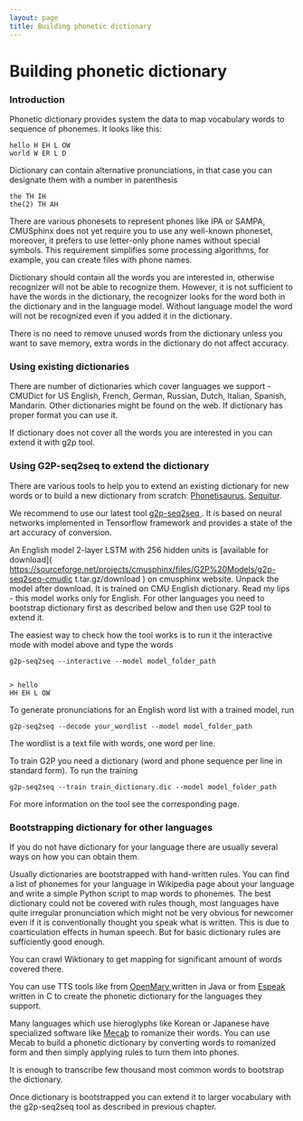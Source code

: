 ```yaml
---
layout: page 
title: Building phonetic dictionary
---
```

# Building phonetic dictionary

### Introduction

Phonetic dictionary provides system the data to map vocabulary words to 
sequence of phonemes. It looks like this:

	
	hello H EH L OW
	world W ER L D


Dictionary can contain alternative pronunciations, in that case you can 
designate them with a number in parenthesis

	
	the TH IH
	the(2) TH AH


There are various phonesets to represent phones like IPA or SAMPA, CMUSphinx 
does not yet require you to use any well-known phoneset, moreover, it prefers 
to use letter-only phone names without special symbols. This requirement 
simplifies some processing algorithms, for example, you can create files with 
phone names.

Dictionary should contain all the words you are interested in, otherwise 
recognizer will not be able to recognize them. However, it is not sufficient to 
have the words in the dictionary, the recognizer looks for the word both in the 
dictionary and in the language model. Without language model the word will not 
be recognized even if you added it in the dictionary.

There is no need to remove unused words from the dictionary unless you want to 
save memory, extra words in the dictionary do not affect accuracy.

### Using existing dictionaries

There are number of dictionaries which cover languages we support - CMUDict for 
US English, French, German, Russian, Dutch, Italian, Spanish, Mandarin. Other 
dictionaries might be found on the web. If dictionary has proper format you can 
use it.

If dictionary does not cover all the words you are interested in you can extend 
it with g2p tool.


### Using G2P-seq2seq to extend the dictionary

There are various tools to help you to extend an existing dictionary for new 
words or to build a new dictionary from scratch: 
[Phonetisaurus](http://code.google.com/p/phonetisaurus), 
[Sequitur](http://www-i6.informatik.rwth-aachen.de/web/Software/g2p.html). 

We recommend to use our latest tool [g2p-seq2seq 
](https://github.com/cmusphinx/g2p-seq2seq). It is based on neural networks 
implemented in Tensorflow framework and provides a state of the art accuracy of 
conversion.

An English model 2-layer LSTM with 256 hidden units is [available for 
download]( 
https://sourceforge.net/projects/cmusphinx/files/G2P%20Models/g2p-seq2seq-cmudic
t.tar.gz/download ) on cmusphinx website. Unpack the model after download. It 
is trained on CMU English dictionary. Read my lips - this model works only for 
English. For other languages you need to bootstrap dictionary first as 
described below and then use G2P tool to extend it.

The easiest way to check how the tool works is to run it the interactive mode 
with model above and type the words

    g2p-seq2seq --interactive --model model_folder_path


    > hello
    HH EH L OW

To generate pronunciations for an English word list with a trained model, run

    g2p-seq2seq --decode your_wordlist --model model_folder_path

The wordlist is a text file with words, one word per line.

To train G2P you need a dictionary (word and phone sequence per line in 
standard form). To run the training

    g2p-seq2seq --train train_dictionary.dic --model model_folder_path

For more information on the tool see the corresponding page.

### Bootstrapping dictionary for other languages

If you do not have dictionary for your language there are usually several ways 
on how you can obtain them.

Usually dictionaries are bootstrapped with hand-written rules. You can find a 
list of phonemes for your language in Wikipedia page about your language and 
write a simple Python script to map words to phonemes. The best dictionary 
could not be covered with rules though, most languages have quite irregular 
pronunciation which might not be very obvious for newcomer even if it is 
conventionally thought you speak what is written. This is due to coarticulation 
effects in human speech. But for basic dictionary rules are sufficiently good 
enough.

You can crawl Wiktionary to get mapping for significant amount of words covered 
there.

You can use TTS tools like from [ OpenMary ](http://mary.dfki.de/ ) written in 
Java or from [Espeak](http://espeak.sourceforge.net) written in C to create the 
phonetic dictionary for the languages they support.

Many languages which use hieroglyphs like Korean or Japanese have specialized 
software like [Mecab](https://sourceforge.net/projects/mecab) to romanize their 
words. You can use Mecab to build a phonetic dictionary by converting words to 
romanized form and then simply applying rules to turn them into phones.

It is enough to transcribe few thousand most common words to bootstrap the 
dictionary.

Once dictionary is bootstrapped you can extend it to larger vocabulary with the 
g2p-seq2seq tool as described in previous chapter.
